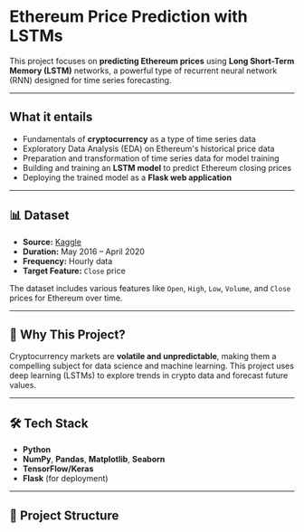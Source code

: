#  Ethereum Price Prediction with LSTMs

This project focuses on **predicting Ethereum prices** using **Long Short-Term Memory (LSTM)** networks, a powerful type of recurrent neural network (RNN) designed for time series forecasting.

---

##  What it entails

- Fundamentals of **cryptocurrency** as a type of time series data  
- Exploratory Data Analysis (EDA) on Ethereum's historical price data  
- Preparation and transformation of time series data for model training  
- Building and training an **LSTM model** to predict Ethereum closing prices  
- Deploying the trained model as a **Flask web application**

---

## 📊 Dataset

- **Source:** [Kaggle](https://www.kaggle.com)
- **Duration:** May 2016 – April 2020  
- **Frequency:** Hourly data  
- **Target Feature:** `Close` price  

The dataset includes various features like `Open`, `High`, `Low`, `Volume`, and `Close` prices for Ethereum over time.

---

## 🚀 Why This Project?

Cryptocurrency markets are **volatile and unpredictable**, making them a compelling subject for data science and machine learning. This project uses deep learning (LSTMs) to explore trends in crypto data and forecast future values.

---

## 🛠 Tech Stack

- **Python**
- **NumPy**, **Pandas**, **Matplotlib**, **Seaborn**
- **TensorFlow/Keras**
- **Flask** (for deployment)

---

## 🧪 Project Structure

